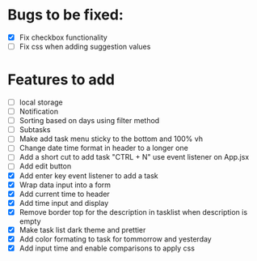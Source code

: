 # Bugs to be fixed:
- [x] Fix checkbox functionality
- [ ] Fix css when adding suggestion values

# Features to add
- [ ] local storage
- [ ] Notification
- [ ] Sorting based on days using filter method
- [ ] Subtasks
- [ ] Make add task menu sticky to the bottom and 100% vh
- [ ] Change date time format in header to a longer one
- [ ] Add a short cut to add task "CTRL + N" use event listener on App.jsx
- [ ] Add edit button 
- [x] Add enter key event listener to add a task
- [x] Wrap data input into a form
- [x] Add current time to header
- [x] Add time input and display
- [x] Remove border top for the description in tasklist when description is empty
- [x] Make task list dark theme and prettier
- [x] Add color formating to task for tommorrow and yesterday
- [x] Add input time and enable comparisons to apply css
